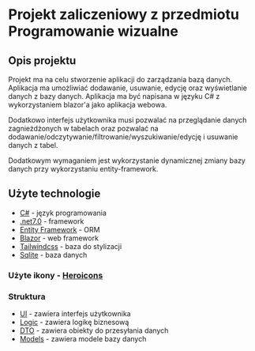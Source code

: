 # Projekt zaliczeniowy z przedmiotu Programowanie wizualne

## Opis projektu

Projekt ma na celu stworzenie aplikacji do zarządzania bazą danych. Aplikacja ma umożliwiać dodawanie, usuwanie, edycję
oraz wyświetlanie danych z bazy danych. Aplikacja ma być napisana w języku C# z wykorzystaniem blazor'a jako aplikacja
webowa.

Dodatkowo interfejs użytkownika musi pozwalać na przeglądanie danych zagnieżdżonych w tabelach oraz pozwalać na
dodawanie/odczytywanie/filtrowanie/wyszukiwanie/edycję i usuwanie danych z tabel.

Dodatkowym wymaganiem jest wykorzystanie dynamicznej zmiany bazy danych przy wykorzystaniu entity-framework.

## Użyte technologie

* [C#](https://docs.microsoft.com/dotnet/csharp/) - język programowania
* [.net7.0](https://dotnet.microsoft.com/) - framework
* [Entity Framework](https://docs.microsoft.com/en-us/ef/) - ORM
* [Blazor](https://blazor.net) - web framework
* [Tailwindcss](https://tailwindcss.com/) - baza do stylizacji
* [Sqlite](https://www.sqlite.org/index.html) - baza danych

### Użyte ikony - [Heroicons](https://heroicons.com/)

### Struktura

- [UI](./UI/UI.csproj) - zawiera interfejs użytkownika
- [Logic](./Logic/Logic.csproj) - zawiera logikę biznesową
- [DTO](./DTO/DTO.csproj) - zawiera obiekty do przesyłania danych
- [Models](./Models/Models.csproj) - zawiera modele bazy danych
